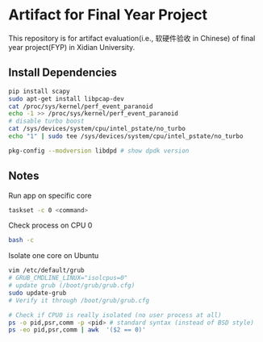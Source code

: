 # Artifact for Final Year Project

This repository is for artifact evaluation(i.e., 软硬件验收 in Chinese) of final year project(FYP) in Xidian University.

## Install Dependencies

```bash
pip install scapy
sudo apt-get install libpcap-dev
cat /proc/sys/kernel/perf_event_paranoid
echo -1 >> /proc/sys/kernel/perf_event_paranoid
# disable turbo boost
cat /sys/devices/system/cpu/intel_pstate/no_turbo
echo "1" | sudo tee /sys/devices/system/cpu/intel_pstate/no_turbo
```

```bash
pkg-config --modversion libdpd # show dpdk version
```

## Notes

Run app on specific core

```bash
taskset -c 0 <command>
```

Check process on CPU 0

```bash
bash -c 
```

Isolate one core on Ubuntu

```bash
vim /etc/default/grub
# GRUB_CMDLINE_LINUX="isolcpus=0"
# update grub (/boot/grub/grub.cfg)
sudo update-grub
# Verify it through /boot/grub/grub.cfg

# Check if CPU0 is really isolated (no user process at all)
ps -o pid,psr,comm -p <pid> # standard syntax (instead of BSD style)
ps -eo pid,psr,comm | awk  '($2 == 0)'
```
